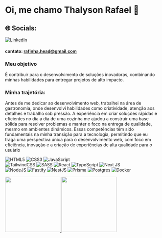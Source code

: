 # Oi, me chamo Thalyson Rafael 👋

## 🌐 Socials:
[![LinkedIn](https://img.shields.io/badge/LinkedIn-%230077B5.svg?logo=linkedin&logoColor=white)](https://www.linkedin.com/in/thalyson-ribeiro-978b682a0/)

#### **contato:** rafinha.head@gmail.com

### Meu objetivo
É contribuir para o desenvolvimento de soluções inovadoras, combinando minhas habilidades para entregar projetos de alto impacto.

### Minha trajetória:
Antes de me dedicar ao desenvolvimento web, trabalhei na área de gastronomia, onde desenvolvi habilidades como criatividade, atenção aos detalhes e trabalho sob pressão. A experiência em criar soluções rápidas e eficientes no dia a dia de uma cozinha me ajudou a construir uma base sólida para resolver problemas e manter o foco na entrega de qualidade, mesmo em ambientes dinâmicos. Essas competências têm sido fundamentais na minha transição para a tecnologia, permitindo que eu traga uma perspectiva única para o desenvolvimento web, com foco em eficiência, inovação e a criação de experiências de alta qualidade para o usuário


![HTML5](https://img.shields.io/badge/html5-%23E34F26.svg?style=for-the-badge&logo=html5&logoColor=white)
![CSS3](https://img.shields.io/badge/css3-%231572B6.svg?style=for-the-badge&logo=css3&logoColor=white)
![JavaScript](https://img.shields.io/badge/javascript-%23323330.svg?style=for-the-badge&logo=javascript&logoColor=%23F7DF1E)
<br/>
![TailwindCSS](https://img.shields.io/badge/tailwindcss-%2338B2AC.svg?style=for-the-badge&logo=tailwind-css&logoColor=white)
![SASS](https://img.shields.io/badge/SASS-hotpink.svg?style=for-the-badge&logo=SASS&logoColor=white)
![React](https://img.shields.io/badge/react-%2320232a.svg?style=for-the-badge&logo=react&logoColor=%2361DAFB)
![TypeScript](https://img.shields.io/badge/typescript-%23007ACC.svg?style=for-the-badge&logo=typescript&logoColor=white)
![Next JS](https://img.shields.io/badge/Next-black?style=for-the-badge&logo=next.js&logoColor=white)
<br/>
![NodeJS](https://img.shields.io/badge/node.js-6DA55F?style=for-the-badge&logo=node.js&logoColor=white)
![Fastify](https://img.shields.io/badge/fastify-%23000000.svg?style=for-the-badge&logo=fastify&logoColor=white)
![NestJS](https://img.shields.io/badge/nestjs-%23E0234E.svg?style=for-the-badge&logo=nestjs&logoColor=white)
![Prisma](https://img.shields.io/badge/Prisma-3982CE?style=for-the-badge&logo=Prisma&logoColor=white)
![Postgres](https://img.shields.io/badge/postgres-%23316192.svg?style=for-the-badge&logo=postgresql&logoColor=white)
![Docker](https://img.shields.io/badge/docker-%230db7ed.svg?style=for-the-badge&logo=docker&logoColor=white)

<!--![Firebase](https://img.shields.io/badge/firebase-a08021?style=for-the-badge&logo=firebase&logoColor=ffcd34)-->
<!--![MongoDB](https://img.shields.io/badge/MongoDB-%234ea94b.svg?style=for-the-badge&logo=mongodb&logoColor=white)-->

<div>
<a href="https://github.com/ThalysonRibeiro">
<img height="180em" src="https://github-readme-stats.vercel.app/api/top-langs/?username=ThalysonRibeiro&layout=compact&langs_count=7&theme=dark"/>
<img height="180em" src="https://github-readme-stats.vercel.app/api?username=ThalysonRibeiro&show_icons=true&theme=dark&include_all_commits=true&count_private=true"/>
</div>
